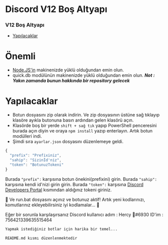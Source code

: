 # Discord V12 Boş Altyapı 

### V12 Boş Altyapı 

- [Yapılacaklar](#yapılacaklar)

# Önemli
* [Node.JS'in](https://nodejs.org/en/) makinenizde yüklü olduğundan emin olun.
* quick.db modülünün makinenizde yüklü olduğundan emin olun. ***Not : Yakın zamanda bunun hakkında bir repository gelecek***

# Yapılacaklar
* Botun dosyasını zip olarak indirin. Ve zip dosyasının üstüne sağ tıklayıp klasöre ayıkla butonuna basın ardından gelen klasörü açın.
* Klasörde boş bir yerde `shift + sağ tık` yapıp PowerShell penceresini burada açın diyin ve oraya `npm install` yazıp enterlayın. Artık botun modülleri indi.
* Şimdi sıra `ayarlar.json` dosyasını düzenlemeye geldi.
```js
{
  "prefix": "Prefixiniz", 
  "sahip": "Sizinİd'niz",
  "token": "BotunuzTokeni"
}
``` 

Burada `"prefix":` karşısına botun önekini(prefixini) girin.
Burada `"sahip":` karşısına kendi id'nizi girin girin.
Burada `"token":` karşısına [Discord Developers Portal](https://discord.com/developers/applications/) kısmından aldığınız tokeni giriniz.

🎉 Ve run.bat dosyasını açınız ve botunuz aktif! Artık yeni kodlarınızı, komutlarınız ekleyebilirsiniz iyi kodlamalar... 🎉

Eğer bir sorunla karşılaşırsanız Discord kullanıcı adım : Hercy 🍁#6930 ID'im : 756421339635515464


```md
Yapmak istediğiniz botlar için harika bir temel...
```

```README.md kısmı düzenlenmektedir```
